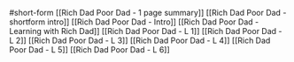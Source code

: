 #short-form 
[[Rich Dad Poor Dad - 1 page summary]]
[[Rich Dad Poor Dad - shortform intro]]
[[Rich Dad Poor Dad - Intro]]
[[Rich Dad Poor Dad - Learning with Rich Dad]]
[[Rich Dad Poor Dad - L 1]]
[[Rich Dad Poor Dad - L 2]]
[[Rich Dad Poor Dad - L 3]]
[[Rich Dad Poor Dad - L 4]]
[[Rich Dad Poor Dad - L 5]]
[[Rich Dad Poor Dad - L 6]]

